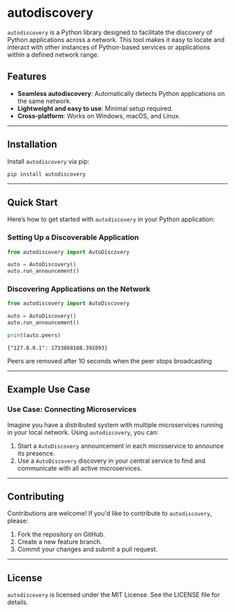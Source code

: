 # autodiscovery

`autodiscovery` is a Python library designed to facilitate the discovery of Python applications across a network. This tool makes it easy to locate and interact with other instances of Python-based services or applications within a defined network range.

## Features
- **Seamless autodiscovery**: Automatically detects Python applications on the same network.
- **Lightweight and easy to use**: Minimal setup required.
- **Cross-platform**: Works on Windows, macOS, and Linux.

---

## Installation

Install `autodiscovery` via pip:

```bash
pip install autodiscovery
```

---

## Quick Start

Here’s how to get started with `autodiscovery` in your Python application:

### Setting Up a Discoverable Application


```python
from autodiscovery import AutoDiscovery

auto = AutoDiscovery()
auto.run_announcement()
```

### Discovering Applications on the Network

```python
from autodiscovery import AutoDiscovery

auto = AutoDiscovery()
auto.run_announcement()

print(auto.peers)
```
```
{"127.0.0.1": 1733868108.392893}
```
Peers are removed after 10 seconds when the peer stops broadcasting

---



## Example Use Case

### Use Case: Connecting Microservices
Imagine you have a distributed system with multiple microservices running in your local network. Using `autodiscovery`, you can:

1. Start a `AutoDiscovery` announcement in each microservice to announce its presence.
2. Use a `AutoDiscovery` discovery in your central service to find and communicate with all active microservices.

---

## Contributing

Contributions are welcome! If you'd like to contribute to `autodiscovery`, please:

1. Fork the repository on GitHub.
2. Create a new feature branch.
3. Commit your changes and submit a pull request.

---

## License

`autodiscovery` is licensed under the MIT License. See the LICENSE file for details.
